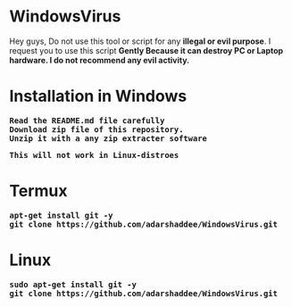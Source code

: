 # WindowsVirus
Hey guys, Do not use this tool or script for any <b>illegal or evil purpose</b>. I request you to use this script <b>Gently<b/> Because it can <b>destroy PC or Laptop hardware</b>. I do not recommend any evil activity.
  

  
# Installation in Windows
<pre>
Read the README.md file carefully
Download zip file of this repository.
Unzip it with a any zip extracter software
</pre>
  
<pre>This will not work in Linux-distroes</pre>
  
# Termux
<pre>
apt-get install git -y
git clone https://github.com/adarshaddee/WindowsVirus.git
</pre>
  
# Linux
<pre>
sudo apt-get install git -y
git clone https://github.com/adarshaddee/WindowsVirus.git
</pre>
  
